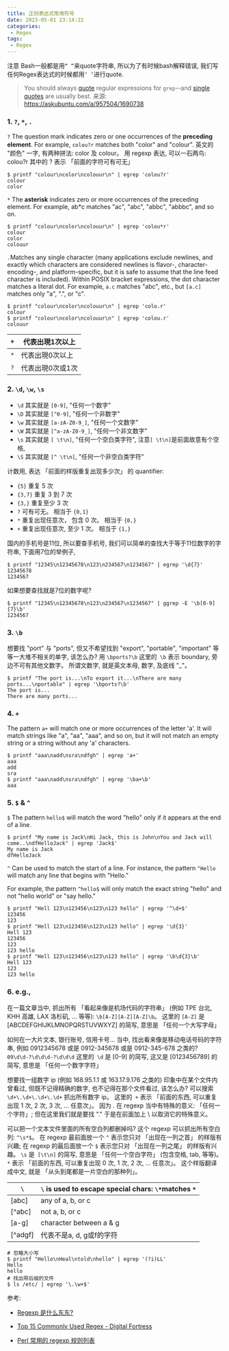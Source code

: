 ```yaml
---
title: 正则表达式常用符号
date: 2023-05-01 23:14:22
categories:
 - Regex
tags:
 - Regex
---
```


注意 Bash一般都是用`“ ”`来quote字符串, 所以为了有时候bash解释错误, 我们写任何Regex表达式的时候都用`‘ ’`进行quote. 

>  You should always [quote](https://www.gnu.org/software/bash/manual/bash.html#Quoting) regular expressions for `grep`--and [single quotes](https://www.gnu.org/software/bash/manual/bash.html#Single-Quotes) are usually best.  来源: https://askubuntu.com/a/957504/1690738

### 1. `?`, `*`, `.`

`?` The question mark indicates zero or one occurrences of the **preceding element**. For example, `colou?r` matches both "color" and "colour". 英文的 "颜色" 一字, 有两种拼法: color 及 colour。 用 regexp 表达, 可以一石两鸟: colou?r 其中的 ? 表示 「前面的字符可有可无」

```shell
$ printf "colour\ncolor\ncolouur\n" | egrep 'colou?r'
colour
color
```

`*` The **asterisk** indicates zero or more occurrences of the preceding element. For example, ab*c matches "ac", "abc", "abbc", "abbbc", and so on.

```shell
$ printf "colour\ncolor\ncolouur\n" | egrep 'colou*r'                          
colour
color
colouur
```

`.`Matches any single character (many applications exclude newlines, and exactly which characters are considered newlines is flavor-, character-encoding-, and platform-specific, but it is safe to assume that the line feed character is included). Within POSIX bracket expressions, the dot character matches a literal dot. For example, `a.c` matches "abc", etc., but `[a.c]` matches only "a", ".", or "c".

```shell
$ printf "colour\ncolor\ncolouur\n" | egrep 'colo.r'                           
colour
$ printf "colour\ncolor\ncolouur\n" | egrep 'colou.r'                          
colouur
```

| `+`  | 代表出現1次以上  |
| ---- | ---------------- |
| `*`  | 代表出現0次以上  |
| `?`  | 代表出現0次或1次 |

### 2. `\d`, `\w`, `\s` 

- `\d` 其实就是 `[0-9]`, "任何一个数字"
- `\D` 其实就是 `[^0-9]`, "任何一个非数字"
- `\w` 其实就是 `[a-zA-Z0-9_]`, "任何一个文数字"
- `\W` 其实就是 `[^a-zA-Z0-9_]`, "任何一个非文数字"
- `\s` 其实就是 `[ \t\n]`, "任何一个空白类字符",  注意`[ \t\n]`是前面故意有个空格, 
- `\S` 其实就是 `[^ \t\n]`, "任何一个非空白类字符"

计数用, 表达 「前面的样版重复出现多少次」 的 quantifier:

- `{5}` 重复 5 次
- `{3,7}` 重复 3 到 7 次
- `{3,}` 重复至少 3 次
- `?` 可有可无。 相当于 `{0,1}`
- `*` 重复出现任意次， 包含 0 次。 相当于 `{0,}`
- `+` 重复出现任意次, 至少 1 次。 相当于 `{1,}`

国内的手机号是11位, 所以要查手机号, 我们可以简单的查找大于等于11位数字的字符串, 下面用7位的举例子, 

```shell
$ printf "12345\n12345678\n123\n234567\n1234567" | egrep '\d{7}'        
12345678
1234567
```

如果想要查找就是7位的数字呢?

```shell
$ printf "12345\n12345678\n123\n234567\n1234567" | ggrep -E '\b[0-9]{7}\b' 
1234567
```

### 3. `\b`

想要找 "port" 与 "ports", 但又不希望找到 "export", "portable", "important" 等等一大堆不相关的单字, 该怎么办? 用 `\bports?\b` 这里的` \b` 表示 boundary, 旁边不可有其他文数字。 所谓文数字, 就是英文本母, 数字, 及底线 "_"。

```shell
$ printf "The port is...\nTo export it...\nThere are many ports...\nportable" | egrep '\bports?\b'
The port is...
There are many ports...
```

### 4. `+`

The pattern `a+` will match one or more occurrences of the letter 'a'. It will match strings like "a", "aa", "aaa", and so on, but it will not match an empty string or a string without any 'a' characters.

```shell
$ printf "aaa\nadd\nsra\ndfgh" | egrep 'a+'
aaa
add
sra
$ printf "aaa\nadd\nsra\ndfgh" | egrep '\ba+\b'
aaa
```

### 5. `$` & `^`

`$` The pattern `hello$` will match the word "hello" only if it appears at the end of a line.

```shell
$ printf "My name is Jack\nHi Jack, this is John\nYou and Jack will come..\ndfHelloJack" | egrep 'Jack$'
My name is Jack
dfHelloJack
```

 `^` Can be used to match the start of a line. For instance, the pattern `^Hello` will match any line that begins with "Hello."

For example, the pattern `^hello$` will only match the exact string "hello" and not "hello world" or "say hello."

```shell
$ printf "Hell 123\n123456\n123\n123 hello" | egrep '^\d+$'        
123456
123
$ printf "Hell 123\n123456\n123\n123 hello" | egrep '\d{3}'        
Hell 123
123456
123
123 hello
$ printf "Hell 123\n123456\n123\n123 hello" | egrep '\b\d{3}\b'    
Hell 123
123
123 hello
```

### 6. e.g., 

在一篇文章当中, 抓出所有 「看起来像是机场代码的字符串」 (例如 TPE 台北, KHH 高雄, LAX 洛杉矶, ... 等等): `\b[A-Z][A-Z][A-Z]\b`。 这里的 `[A-Z]` 是 [ABCDEFGHIJKLMNOPQRSTUVWXYZ] 的简写, 意思是 「任何一个大写字母」

如何在一大片文本, 银行账号, 信用卡号... 当中, 找出看来像是移动电话号码的字符串, 例如 0912345678 或是 0912-345678 或是 0912-345-678 之类的? `09\d\d-?\d\d\d-?\d\d\d` 这里的` \d` 是 [0-9] 的简写, 这又是 [0123456789] 的简写, 意思是 「任何一个数字字符」

想要找一组数字 ip (例如 168.95.1.1 或 163.17.9.176 之类的) 印象中在某个文件内曾看过, 但既不记得精确的数字, 也不记得在那个文件看过, 该怎么办? 可以搜索 `\d+\.\d+\.\d+\.\d+` 抓出所有数字 ip。 这里的` +` 表示 「前面的东西, 可以重复出现 1 次, 2 次, 3 次, ... 任意次」。 因为 . 在 regexp 当中有特殊的意义: 「任何一个字符」; 但在这里我们就是要找 "." 于是在前面加上 \ 以取消它的特殊意义。

可以把一个文本文件里面的所有空白列都删掉吗? 这个 regexp 可以抓出所有空白列: `^\s*$`。 在 regexp 最前面放一个 `^` 表示您只对 「出现在一列之首」 的样版有兴趣; 在 regexp 的最后面放一个 `$` 表示您只对 「出现在一列之尾」 的样版有兴趣。 `\s` 是` [\t\n]` 的简写, 意思是 「任何一个空白字符」 (包含空格, tab, 等等)。 `*` 表示 「前面的东西, 可以重复出现 0 次, 1 次, 2 次, ... 任意次」。 这个样版翻译成中文, 就是 「从头到尾都是一片空白的那种列」。

| `\`     | `\` is used to escape special chars: `\*`matches `*` |
| ------- | ---------------------------------------------------- |
| [abc]   | any of a, b, or c                                    |
| [^abc]  | not a, b, or c                                       |
| [a-g]   | character between a & g                              |
| [^adgf] | 代表不是a, d, g或f的字符                                |

```shell
# 忽略大小写
$ printf "Hello\nHeal\ntold\nhello" | egrep '(?i)LL' 
Hello
hello
# 找出带后缀的文件
$ ls /etc/ | egrep '\.\w+$'  
```

参考:

- [Regexp 是什么东东?](https://www.cyut.edu.tw/~ckhung/b/re/intro.php)

- [Top 15 Commonly Used Regex - Digital Fortress](https://digitalfortress.tech/tips/top-15-commonly-used-regex/)

- [Perl 常用的 regexp 规则列表](https://www.cyut.edu.tw/~ckhung/b/re/rules.php)
